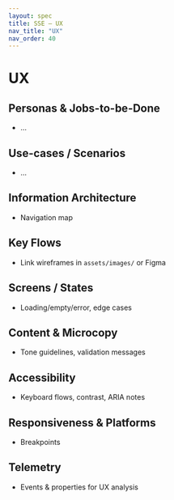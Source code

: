 ```yaml
---
layout: spec
title: SSE — UX
nav_title: "UX"
nav_order: 40
---
```

# UX
## Personas & Jobs-to-be-Done
- …

## Use-cases / Scenarios
- …

## Information Architecture
- Navigation map

## Key Flows
- Link wireframes in `assets/images/` or Figma

## Screens / States
- Loading/empty/error, edge cases

## Content & Microcopy
- Tone guidelines, validation messages

## Accessibility
- Keyboard flows, contrast, ARIA notes

## Responsiveness & Platforms
- Breakpoints

## Telemetry
- Events & properties for UX analysis
